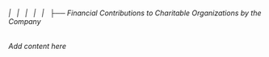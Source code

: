 ###### |   |   |   |   |   ├── Financial Contributions to Charitable Organizations by the Company

*Add content here*